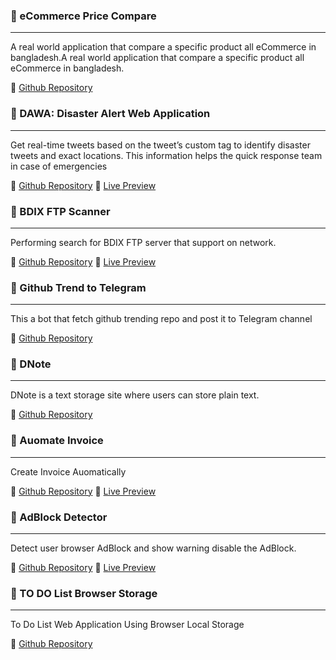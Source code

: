 ### :paperclip: eCommerce Price Compare
---
A real world application that compare a specific product all eCommerce
in bangladesh.A real world application that compare a specific product all
eCommerce in bangladesh.

:file_folder: [Github Repository](https://github.com/smdedar/flask-basic-ecommerce-price-compare)

### :paperclip: DAWA: Disaster Alert Web Application
---
Get real-time tweets based on the tweet’s custom tag to identify disaster tweets
and exact locations. This information helps the quick response team in case of
emergencies

:file_folder: [Github Repository](https://github.com/devded/Location-Checker/) 
:link: [Live Preview](https://devded.github.io/Location-Checker/)


### :paperclip: BDIX FTP Scanner
---
Performing search for BDIX FTP server that support on network.

:file_folder: [Github Repository](https://github.com/smdedar/bdftpscan)
:link: [Live Preview](https://ftpscan.github.io/)


### :paperclip: Github Trend to Telegram
---
This a bot that fetch github trending repo and post it to Telegram channel

:file_folder: [Github Repository](https://repl.it/@devded/GitHub-Trend-2O#main.py) 


### :paperclip: DNote
---
DNote is a text storage site where users can store plain text.

:file_folder: [Github Repository](https://github.com/smdedar/DNote)


### :paperclip: Auomate Invoice
---
Create Invoice Auomatically

:file_folder: [Github Repository](https://github.com/smdedar/Automated-Invoice)
:link: [Live Preview](https://smdedar.github.io/Automated-Invoice/)

### :paperclip: AdBlock Detector
---
Detect user browser AdBlock and show warning disable the AdBlock.

:file_folder: [Github Repository](https://github.com/smdedar/AdBlock-Detector)
:link: [Live Preview](https://smdedar.github.io/AdBlock-Detector/)

### :paperclip: TO DO List Browser Storage
---
To Do List Web Application Using Browser Local Storage

:file_folder: [Github Repository](https://github.com/smdedar/ToDoList-LocalStorage)

